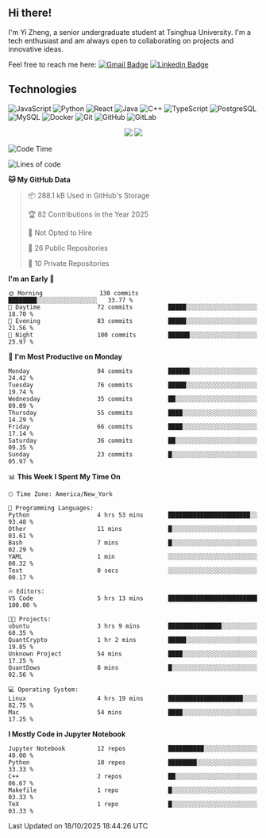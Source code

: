 ## Hi there!

I'm Yi Zheng, a senior undergraduate student at Tsinghua University. I'm a tech enthusiast and am always open to collaborating on projects and innovative ideas.

Feel free to reach me here: [![Gmail Badge](https://img.shields.io/badge/-zhengyi20thu@gmail.com-c14438?style=flat-square&logo=Gmail&logoColor=white&link=mailto:zhengyi20thu@gmail.com)](mailto:zhengyi20thu@gmail.com)
[![Linkedin Badge](https://img.shields.io/badge/-yizheng20-blue?style=flat-square&logo=Linkedin&logoColor=white&link=https://www.linkedin.com/in/yizheng20/)](https://www.linkedin.com/in/yi-zheng-mfe/)

## Technologies

![JavaScript](https://img.shields.io/badge/-JavaScript-black?style=flat-square&logo=javascript)
![Python](https://img.shields.io/badge/-Python-black?style=flat-square&logo=Python)
![React](https://img.shields.io/badge/-React-black?style=flat-square&logo=react)
![Java](https://img.shields.io/badge/-java-E34A86?style=flat-square&logo=java)
![C++](https://img.shields.io/badge/-C++-00599C?style=flat-square&logo=c)
![TypeScript](https://img.shields.io/badge/-TypeScript-007ACC?style=flat-square&logo=typescript)
![PostgreSQL](https://img.shields.io/badge/-PostgreSQL-336791?style=flat-square&logo=postgresql)
![MySQL](https://img.shields.io/badge/-MySQL-black?style=flat-square&logo=mysql)
![Docker](https://img.shields.io/badge/-Docker-black?style=flat-square&logo=docker)
![Git](https://img.shields.io/badge/-Git-black?style=flat-square&logo=git)
![GitHub](https://img.shields.io/badge/-GitHub-181717?style=flat-square&logo=github)
![GitLab](https://img.shields.io/badge/-GitLab-FCA121?style=flat-square&logo=gitlab)

<p align="center">
    <img src = "https://github-readme-stats.vercel.app/api?username=Zheng-Yi-git&show_icons=true&theme=yeblu&hide_border=true&count_private=true">
    <img src = "https://github-readme-stats.vercel.app/api/top-langs/?username=Zheng-Yi-git&hide=html,css&theme=yeblu&layout=compact&hide_border=true&count_private=true&langs_count=8">
</p>

<!--START_SECTION:waka-->
![Code Time](http://img.shields.io/badge/Code%20Time-1%2C377%20hrs%2030%20mins-blue)

![Lines of code](https://img.shields.io/badge/From%20Hello%20World%20I%27ve%20Written-2.8%20million%20lines%20of%20code-blue)

**🐱 My GitHub Data** 

> 📦 288.1 kB Used in GitHub's Storage 
 > 
> 🏆 82 Contributions in the Year 2025
 > 
> 🚫 Not Opted to Hire
 > 
> 📜 26 Public Repositories 
 > 
> 🔑 10 Private Repositories 
 > 
**I'm an Early 🐤** 

```text
🌞 Morning                130 commits         ████████░░░░░░░░░░░░░░░░░   33.77 % 
🌆 Daytime                72 commits          █████░░░░░░░░░░░░░░░░░░░░   18.70 % 
🌃 Evening                83 commits          █████░░░░░░░░░░░░░░░░░░░░   21.56 % 
🌙 Night                  100 commits         ██████░░░░░░░░░░░░░░░░░░░   25.97 % 
```
📅 **I'm Most Productive on Monday** 

```text
Monday                   94 commits          ██████░░░░░░░░░░░░░░░░░░░   24.42 % 
Tuesday                  76 commits          █████░░░░░░░░░░░░░░░░░░░░   19.74 % 
Wednesday                35 commits          ██░░░░░░░░░░░░░░░░░░░░░░░   09.09 % 
Thursday                 55 commits          ████░░░░░░░░░░░░░░░░░░░░░   14.29 % 
Friday                   66 commits          ████░░░░░░░░░░░░░░░░░░░░░   17.14 % 
Saturday                 36 commits          ██░░░░░░░░░░░░░░░░░░░░░░░   09.35 % 
Sunday                   23 commits          █░░░░░░░░░░░░░░░░░░░░░░░░   05.97 % 
```


📊 **This Week I Spent My Time On** 

```text
🕑︎ Time Zone: America/New_York

💬 Programming Languages: 
Python                   4 hrs 53 mins       ███████████████████████░░   93.48 % 
Other                    11 mins             █░░░░░░░░░░░░░░░░░░░░░░░░   03.61 % 
Bash                     7 mins              █░░░░░░░░░░░░░░░░░░░░░░░░   02.29 % 
YAML                     1 min               ░░░░░░░░░░░░░░░░░░░░░░░░░   00.32 % 
Text                     0 secs              ░░░░░░░░░░░░░░░░░░░░░░░░░   00.17 % 

🔥 Editors: 
VS Code                  5 hrs 13 mins       █████████████████████████   100.00 % 

🐱‍💻 Projects: 
ubuntu                   3 hrs 9 mins        ███████████████░░░░░░░░░░   60.35 % 
QuantCrypto              1 hr 2 mins         █████░░░░░░░░░░░░░░░░░░░░   19.85 % 
Unknown Project          54 mins             ████░░░░░░░░░░░░░░░░░░░░░   17.25 % 
QuantDows                8 mins              █░░░░░░░░░░░░░░░░░░░░░░░░   02.56 % 

💻 Operating System: 
Linux                    4 hrs 19 mins       █████████████████████░░░░   82.75 % 
Mac                      54 mins             ████░░░░░░░░░░░░░░░░░░░░░   17.25 % 
```

**I Mostly Code in Jupyter Notebook** 

```text
Jupyter Notebook         12 repos            ██████████░░░░░░░░░░░░░░░   40.00 % 
Python                   10 repos            ████████░░░░░░░░░░░░░░░░░   33.33 % 
C++                      2 repos             ██░░░░░░░░░░░░░░░░░░░░░░░   06.67 % 
Makefile                 1 repo              █░░░░░░░░░░░░░░░░░░░░░░░░   03.33 % 
TeX                      1 repo              █░░░░░░░░░░░░░░░░░░░░░░░░   03.33 % 
```




 Last Updated on 18/10/2025 18:44:26 UTC
<!--END_SECTION:waka-->
